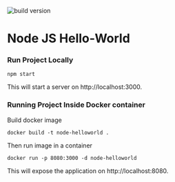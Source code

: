 ![build version](https://img.shields.io/badge/build-v1.0.0-green.svg)

# Node JS Hello-World
### Run Project Locally
    npm start
This will start a server on http://localhost:3000.

### Running Project Inside Docker container
Build docker image


    docker build -t node-helloworld .

Then run image in a container  

    docker run -p 8080:3000 -d node-helloworld

This will expose the application on http://localhost:8080.
